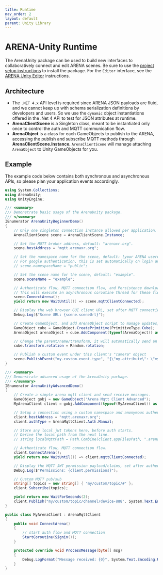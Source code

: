 ```yaml
---
title: Runtime
nav_order: 2
layout: default
parent: Unity Library
---
```


# ARENA-Unity Runtime
The ArenaUnity package can be used to build new interfaces to collaboratively connect and edit ARENA scenes. Be sure to use the [project setup instructions](/content/unity) to install the package. For the `Editor` interface, see the [ARENA Unity Editor](/content/unity/editor) instructions.

## Architecture
- The `.NET 4.x` API level is required since ARENA JSON payloads are fluid, and we cannot keep up with schema serialization definitions by developers and users. So we use the `dynamic` object instantiations offered in the .Net 4 API to test for JSON attributes at runtime.
- **ArenaClientScene** is a Singleton class, meant to be instantiated only once to control the auth and MQTT communication flow.
- **ArenaObject** is a class for each GameObjects to publish to the ARENA, accessing the publish and subscribe MQTT methods through **ArenaClientScene.Instance**. `ArenaClientScene` will manage attaching `ArenaObject` to Unity GameObjects for you.

## Example
The example code below contains both synchronous and asynchronous APIs, so please plan your application events accordingly.

```csharp
using System.Collections;
using ArenaUnity;
using UnityEngine;

/// <summary>
/// Demonstrate basic usage of the ArenaUnity package.
/// </summary>
IEnumerator ArenaUnityBeginnerDemo()
{
    // Only one singleton connection instance allowed per application.
    ArenaClientScene scene = ArenaClientScene.Instance;

    // Set the MQTT broker address, default: "arenaxr.org".
    scene.hostAddress = "mqtt.arenaxr.org";

    // Set the namespace name for the scene, default: [your ARENA username].
    // For google authentication, this is set automatically on login and unnecessary when using your own username.
    // scene.namespaceName = "public";

    // Set the scene name for the scene, default: "example".
    scene.sceneName = "example";

    // Authenticate flow, MQTT connection flow, and Persistence download flow.
    // This will execute an asynchronous coroutine thread for these flows.
    scene.ConnectArena();
    yield return new WaitUntil(() => scene.mqttClientConnected);

    // Display the web browser GUI client URL, set after MQTT connection flow completes.
    Debug.Log($"Scene URL: {scene.sceneUrl}");

    // Create GameObject, and add ArenaObject script to manage updates, it will automatically send an MQTT create message
    GameObject cube = GameObject.CreatePrimitive(PrimitiveType.Cube);
    ArenaObject arenaObject = cube.AddComponent(typeof(ArenaObject)) as ArenaObject;

    // Change the parent/name/transform, it will automatically send an MQTT update message
    cube.transform.rotation = Random.rotation;

    // Publish a custom event under this client's "camera" object
    scene.PublishEvent("my-custom-event-type", "{\"my-attribute\": \"my-custom-attribute\"}");
}

/// <summary>
/// Demonstrate advanced usage of the ArenaUnity package.
/// </summary>
IEnumerator ArenaUnityAdvancedDemo()
{
    // Create a simple arena mqtt client and send receive messages.
    GameObject gobj = new GameObject("Arena Mqtt Client Advanced");
    MyArenaClient client = gobj.AddComponent(typeof(MyArenaClient)) as MyArenaClient;

    // Setup a connection using a custom namespace and anonymous authentication.
    client.hostAddress = "mqtt.arenaxr.org";
    client.authType = ArenaMqttClient.Auth.Manual;

    // Store any local jwt tokens here, before auth starts.
    // Derive the local path from the next line.
    // string localMqttPath = Path.Combine(client.appFilesPath, ".arena_mqtt_auth");

    // Authenticate flow, MQTT connection flow.
    client.ConnectArena();
    yield return new WaitUntil(() => client.mqttClientConnected);

    // Display the MQTT JWT permission payload/claims, set after authentication flow completes.
    Debug.Log($"Permissions: {client.permissions}");

    // Custom MQTT pub/sub
    string[] topics = new string[] { "my/custom/topic/#" };
    client.Subscribe(topics);

    yield return new WaitForSeconds(2);
    client.Publish("my/custom/topic/channel/device-888", System.Text.Encoding.UTF8.GetBytes("some payload"));
}

public class MyArenaClient : ArenaMqttClient
{
    public void ConnectArena()
    {
        // start auth flow and MQTT connection
        StartCoroutine(Signin());
    }

    protected override void ProcessMessage(byte[] msg)
    {
        Debug.LogFormat("Message received: {0}", System.Text.Encoding.UTF8.GetString(msg));
    }
}
```
